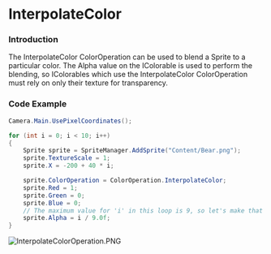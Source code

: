 # InterpolateColor

### Introduction

The InterpolateColor ColorOperation can be used to blend a Sprite to a particular color. The Alpha value on the IColorable is used to perform the blending, so IColorables which use the InterpolateColor ColorOperation must rely on only their texture for transparency.

### Code Example

```csharp
Camera.Main.UsePixelCoordinates();

for (int i = 0; i < 10; i++)
{
    Sprite sprite = SpriteManager.AddSprite("Content/Bear.png");
    sprite.TextureScale = 1;
    sprite.X = -200 + 40 * i;

    sprite.ColorOperation = ColorOperation.InterpolateColor;
    sprite.Red = 1;
    sprite.Green = 0;
    sprite.Blue = 0;
    // The maximum value for 'i' in this loop is 9, so let's make that full alpha 
    sprite.Alpha = i / 9.0f;
}
```

![InterpolateColorOperation.PNG](../../../../.gitbook/assets/migrated\_media-InterpolateColorOperation.PNG)
